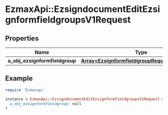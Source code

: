 # EzmaxApi::EzsigndocumentEditEzsignformfieldgroupsV1Request

## Properties

| Name | Type | Description | Notes |
| ---- | ---- | ----------- | ----- |
| **a_obj_ezsignformfieldgroup** | [**Array&lt;EzsignformfieldgroupRequestCompound&gt;**](EzsignformfieldgroupRequestCompound.md) |  |  |

## Example

```ruby
require 'Ezmaxapi'

instance = EzmaxApi::EzsigndocumentEditEzsignformfieldgroupsV1Request.new(
  a_obj_ezsignformfieldgroup: null
)
```

